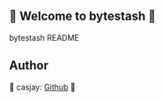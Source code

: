 ## 👋 Welcome to bytestash 🚀  

bytestash README  
  
  
## Author  

🤖 casjay: [Github](https://github.com/casjay) 🤖  
